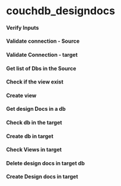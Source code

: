 # couchdb_designdocs

#### Verify Inputs
#### Validate connection - Source
#### Validate Connection - target
#### Get list of Dbs in the Source
#### Check if the view exist
#### Create view
#### Get design Docs in a db
#### Check db in the target
#### Create db in target
#### Check Views in target
#### Delete design docs in target db
#### Create Design docs in target
